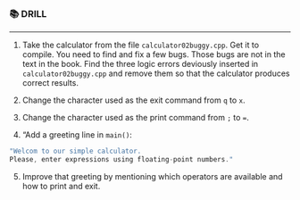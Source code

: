 ### 📚 DRILL

---

1. Take the calculator from the file `calculator02buggy.cpp`. Get it to compile. You need to find and fix a few bugs. Those bugs are not in the text in the book. Find the three logic errors deviously inserted in `calculator02buggy.cpp` and remove them so that the calculator produces correct results.


2. Change the character used as the exit command from `q` to `x`.


3. Change the character used as the print command from `;` to `=`.


4. “Add a greeting line in `main()`:

```c
"Welcom to our simple calculator.
Please, enter expressions using floating-point numbers."
```

5. Improve that greeting by mentioning which operators are available and how to print and exit.